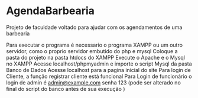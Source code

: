 # AgendaBarbearia
Projeto de faculdade voltado para ajudar com os agendamentos de uma barbearia

Para executar o programa é necessario o programa XAMPP ou um outro servidor, como o proprio servidor embutido do php e mysql
Coloque a pasta do projeto na pasta htdocs do XAMPP
Execute o Apache e o Mysql no XAMPP
Acesse localhost/phpmyadmin e importe o script Mysql da pasta Banco de Dados
Acesse localhost para a pagina inicial do site
Para login de Cliente, a função registrar cliente está funcional
Para Login de funcionário o login de admin é admin@example.com senha 123 (pode ser alterado no final do script do banco antes de sua execução )
